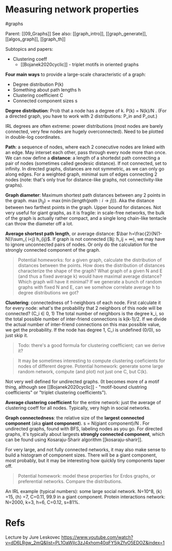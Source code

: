 # Measuring network properties

#graphs

Parent: [[09_Graphs]]
See also: [[graph_intro]], [[graph_generate]], [[algos_graph]], [[graph_th]]

Subtopics and papers:
* Clustering coeff
    * [[Bojanek2020cyclic]] - triplet motifs in oriented graphs


**Four main ways** to provide a large-scale characteristic of a graph:
* Degree distribution P(k)
* Something about path lengths h
* Clustering coefficient C
* Connected component sizes s

**Degree distribution**: Prob that a node has a degree of k. P(k) = N(k)/N . (For a directed graph, you have to work with 2 distributions: P_in and P_out.)

IRL degrees are often extreme: power distributions (most nodes are barely connected, very few nodes are hugely overconnected). Need to be plotted in double-log coordinates.

**Path**: a sequence of nodes, where each 2 conecutive nodes are linked with an edge. May interset each other, pass through every node more than once. We can now define a **distance**: a length of a shortedst path connecting a pair of nodes (sometimes called geodesic distance). If not connected, set to infinity. In directed graphs, distances are not symmetric, as we can only go along edges. For a weighted graph, minimal sum of edges connecting 2 nodes (note: that's only true for distance-like graphs, not connectivity-like graphs).

**Graph diameter**: Maximum shortest path distances between any 2 points in the graph. 
$\max(h_{ij}) = \max(\min(length(path: i → j)))$. 
Aka the distance between two farthest points in the graph. Upper bound for distances. Not very useful for giant graphs, as it is fragile: in scale-free networks, the bulk of the graph is actually rather compact, and a single long chain-like tentacle can throw the diameter off a lot.

**Average shortest path length**, or average distance: $\bar h=\frac{2}{N(1-N)}\sum_{ i<j} h_{ij}$. If graph is not connected (∃ij: h_ij = ∞), we may have to ignore unconnected pairs of nodes. Or only do the calculation for the strongly connected component of the graph.

> Potential homeworks: for a given graph, calculate the distribution of distances between the points. How does the distribution of distances characterize the shape of the graph? What graph of a given N and E (and thus a fixed average k) would have maximal average distance? Which graph will have it minimal? If we generate a bunch of random graphs with fixed N and E, can we somehow correlate average h to degree distributions we got?

**Clustering**: connectedness of 1-neighbors of each node. First calculate it for every node: what's the probability that 2 neighbors of this node will be connected? (C_i ∈ 0, 1) The total number of neighbors is the degree k_i, so the total possible number of inter-friend connections is k(k-1)/2. If we divide the actual number of inter-friend connections on this max possible value, we get the probability. If the node has degree 1, C_i is undefined (0/0), so just skip it.

> Todo: there's a good formula for clustering coefficient; can we derive it?

> It may be sometimes interesting to compute clustering coeficients for nodes of different degree. Potential homework: generate some large random network, compute (and plot) not just one C, but C(k).

Not very well defined for undirected graphs. (It becomes more of a motif thing, although see [[Bojanek2020cyclic]] - "motif-bound clustring coefficients" or "triplet clustering coefficients").

**Average clustering coefficient** for the entire network: just the average of clustering coeff for all nodes. Typically, very high in social networks.

**Graph connectedness**: the relative size of the **largest connected component** (aka **giant component**). s = N(giant component)/N . For undirected graphs, found with BFS, labeling nodes as you go. For directed graphs, it's typically about largests **strongly connected component**, which can be found using Kosaraju-Sharir algorithm [[kosaraju-sharir]].

For very large, and not fully connected networks, it may also make sense to build a histogram of component sizes. There will be a giant component, most probably, but it may be interesting how quickly tiny components taper off.

> Potential homework: model these properties for Erdos graphs, or preferential networks. Compare the distributions.

An IRL example (typical numbers): some large social network. N=10^8, ⟨k⟩ =15, ⟨h⟩  =7, C=0.11, 99.9 in a giant component. Protein interactions network: N=2000, k=3, h=6, C=0.12, s=81%.

# Refs

Lecture by Jure Leskovec
https://www.youtube.com/watch?v=dD6LRgw_2mQ&list=PL1OaWjIc3zJ4xhom40qFY5jkZfyO5EDOZ&index=1